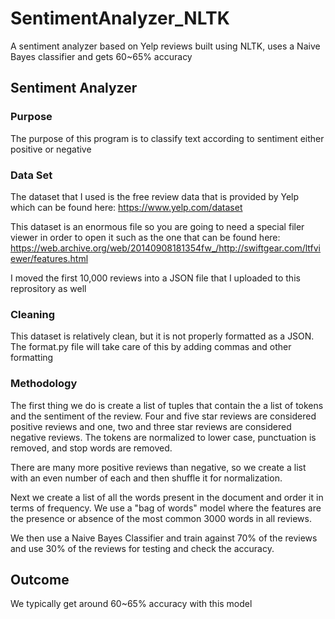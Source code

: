 # SentimentAnalyzer_NLTK
A sentiment analyzer based on Yelp reviews built using NLTK, uses a Naive Bayes classifier and gets 60~65% accuracy

## Sentiment Analyzer

### Purpose

The purpose of this program is to classify text according to sentiment either positive or negative

### Data Set

The dataset that I used is the free review data that is provided by Yelp which can be found here: https://www.yelp.com/dataset

This dataset is an enormous file so you are going to need a special filer viewer in order to open it such as the one that can be found here: https://web.archive.org/web/20140908181354fw_/http://swiftgear.com/ltfviewer/features.html

I moved the first 10,000 reviews into a JSON file that I uploaded to this reprository as well

### Cleaning

This dataset is relatively clean, but it is not properly formatted as a JSON.  The format.py file will take care of this by adding commas and other formatting

### Methodology

The first thing we do is create a list of tuples that contain the a list of tokens and the sentiment of the review.  Four and five star reviews are considered positive reviews and one, two and three star reviews are considered negative reviews.  The tokens are normalized to lower case, punctuation is removed, and stop words are removed.

There are many more positive reviews than negative, so we create a list with an even number of each and then shuffle it for normalization.

Next we create a list of all the words present in the document and order it in terms of frequency.  We use a "bag of words" model where the features are the presence or absence of the most common 3000 words in all reviews.

We then use a Naive Bayes Classifier and train against 70% of the reviews and use 30% of the reviews for testing and check the accuracy.

## Outcome

We typically get around 60~65% accuracy with this model
